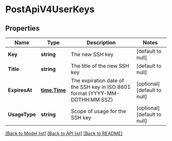 # PostApiV4UserKeys

## Properties
Name | Type | Description | Notes
------------ | ------------- | ------------- | -------------
**Key** | **string** | The new SSH key | [default to null]
**Title** | **string** | The title of the new SSH key | [default to null]
**ExpiresAt** | [**time.Time**](time.Time.md) | The expiration date of the SSH key in ISO 8601 format (YYYY-MM-DDTHH:MM:SSZ) | [optional] [default to null]
**UsageType** | **string** | Scope of usage for the SSH key | [optional] [default to null]

[[Back to Model list]](../README.md#documentation-for-models) [[Back to API list]](../README.md#documentation-for-api-endpoints) [[Back to README]](../README.md)


